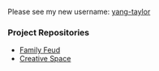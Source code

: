 Please see my new username: [yang-taylor](https://github.com/yang-taylor)

### Project Repositories
- [Family Feud](https://github.com/yang-taylor/family-feud)
- [Creative Space](https://github.com/yang-taylor/Creative-Space)
